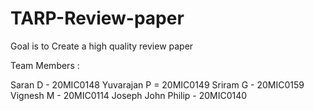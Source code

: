 # TARP-Review-paper
Goal is to Create a high quality review paper 

Team Members :

Saran D - 20MIC0148
Yuvarajan P = 20MIC0149
Sriram G - 20MIC0159
Vignesh M - 20MIC0114
Joseph John Philip - 20MIC0140
